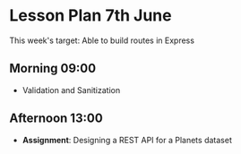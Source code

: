 # Lesson Plan 7th June

This week's target: Able to build routes in Express

## Morning 09:00

+ Validation and Sanitization

## Afternoon 13:00

+ **Assignment**: Designing a REST API for a Planets dataset